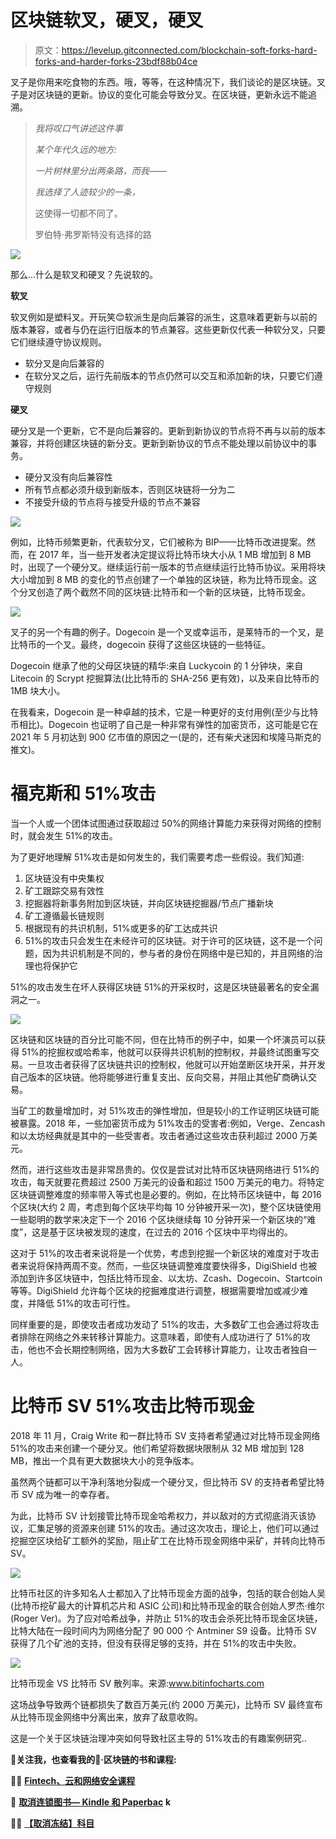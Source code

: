 # 区块链软叉，硬叉，硬叉

> 原文：<https://levelup.gitconnected.com/blockchain-soft-forks-hard-forks-and-harder-forks-23bdf88b04ce>

叉子是你用来吃食物的东西。哦，等等，在这种情况下，我们谈论的是区块链。叉子是对区块链的更新。协议的变化可能会导致分叉。在区块链，更新永远不能追溯。

> *我将叹口气讲述这件事*
> 
> *某个年代久远的地方:*
> 
> *一片树林里分出两条路，而我——*
> 
> *我选择了人迹较少的一条，*
> 
> 这使得一切都不同了。
> 
> 罗伯特·弗罗斯特没有选择的路

![](img/743ea0358833118949df6fe3ba04fe15.png)

那么…什么是软叉和硬叉？先说软的。

**软叉**

软叉例如是塑料叉。开玩笑😊软派生是向后兼容的派生，这意味着更新与以前的版本兼容，或者与仍在运行旧版本的节点兼容。这些更新仅代表一种软分叉，只要它们继续遵守协议规则。

*   软分叉是向后兼容的
*   在软分叉之后，运行先前版本的节点仍然可以交互和添加新的块，只要它们遵守规则

**硬叉**

硬分叉是一个更新，它不是向后兼容的。更新到新协议的节点将不再与以前的版本兼容，并将创建区块链的新分支。更新到新协议的节点不能处理以前协议中的事务。

*   硬分叉没有向后兼容性
*   所有节点都必须升级到新版本，否则区块链将一分为二
*   不接受升级的节点将与接受升级的节点不兼容

![](img/370282021c45348d5bdd1ae3c50c4cba.png)

例如，比特币频繁更新，代表软分叉，它们被称为 BIP——比特币改进提案。然而，在 2017 年，当一些开发者决定提议将比特币块大小从 1 MB 增加到 8 MB 时，出现了一个硬分叉。继续运行前一版本的节点继续运行比特币协议。采用将块大小增加到 8 MB 的变化的节点创建了一个单独的区块链，称为比特币现金。这个分叉创造了两个截然不同的区块链:比特币和一个新的区块链，比特币现金。

![](img/7b74f3a867123ec887757a20aa6f89f0.png)

叉子的另一个有趣的例子。Dogecoin 是一个叉或幸运币，是莱特币的一个叉，是比特币的一个叉。最终，dogecoin 获得了这些区块链的一些特征。

Dogecoin 继承了他的父母区块链的精华:来自 Luckycoin 的 1 分钟块，来自 Litecoin 的 Scrypt 挖掘算法(比比特币的 SHA-256 更有效)，以及来自比特币的 1MB 块大小。

在我看来，Dogecoin 是一种卓越的技术，它是一种更好的支付用例(至少与比特币相比)。Dogecoin 也证明了自己是一种非常有弹性的加密货币，这可能是它在 2021 年 5 月初达到 900 亿市值的原因之一(是的，还有柴犬迷因和埃隆马斯克的推文)。

# 福克斯和 51%攻击

当一个人或一个团体试图通过获取超过 50%的网络计算能力来获得对网络的控制时，就会发生 51%的攻击。

为了更好地理解 51%攻击是如何发生的，我们需要考虑一些假设。我们知道:

1.  区块链没有中央集权
2.  矿工跟踪交易有效性
3.  挖掘器将新事务附加到区块链，并向区块链挖掘器/节点广播新块
4.  矿工遵循最长链规则
5.  根据现有的共识机制，51%或更多的矿工达成共识
6.  51%的攻击只会发生在未经许可的区块链。对于许可的区块链，这不是一个问题，因为共识机制是不同的，参与者的身份在网络中是已知的，并且网络的治理也将保护它

51%的攻击发生在坏人获得区块链 51%的开采权时，这是区块链最著名的安全漏洞之一。

![](img/cf8b73209e91bab0ede276e179946427.png)

区块链和区块链的百分比可能不同，但在比特币的例子中，如果一个坏演员可以获得 51%的挖掘权或哈希率，他就可以获得共识机制的控制权，并最终试图重写交易。一旦攻击者获得了区块链共识的控制权，他就可以开始垄断区块开采，并开发自己版本的区块链。他将能够进行重复支出、反向交易，并阻止其他矿商确认交易。

当矿工的数量增加时，对 51%攻击的弹性增加，但是较小的工作证明区块链可能被暴露。2018 年，一些加密货币成为 51%攻击的受害者:例如，Verge、Zencash 和以太坊经典就是其中的一些受害者。攻击者通过这些攻击获利超过 2000 万美元。

然而，进行这些攻击是非常昂贵的。仅仅是尝试对比特币区块链网络进行 51%的攻击，每天就要花费超过 2500 万美元的设备和超过 1500 万美元的电力。将特定区块链调整难度的频率带入等式也是必要的。例如，在比特币区块链中，每 2016 个区块(大约 2 周，考虑到每个区块平均每 10 分钟被开采一次)，整个区块链使用一些聪明的数学来决定下一个 2016 个区块继续每 10 分钟开采一个新区块的“难度”，这是基于区块被发现的速度，在过去的 2016 个区块中平均得出的。

这对于 51%的攻击者来说将是一个优势，考虑到挖掘一个新区块的难度对于攻击者来说将保持两周不变。然而，一些区块链调整难度要快得多，DigiShield 也被添加到许多区块链中，包括比特币现金、以太坊、Zcash、Dogecoin、Startcoin 等等。DigiShield 允许每个区块的挖掘难度进行调整，根据需要增加或减少难度，并降低 51%的攻击可行性。

同样重要的是，即使攻击者成功发动了 51%的攻击，大多数矿工也会通过将攻击者排除在网络之外来转移计算能力。这意味着，即使有人成功进行了 51%的攻击，他也不会长期控制网络，因为大多数矿工会转移计算能力，让攻击者独自一人。

# 比特币 SV 51%攻击比特币现金

2018 年 11 月，Craig Write 和一群比特币 SV 支持者希望通过对比特币现金网络 51%的攻击来创建一个硬分叉。他们希望将数据块限制从 32 MB 增加到 128 MB，推出一个具有更大数据块大小的竞争版本。

虽然两个链都可以干净利落地分裂成一个硬分叉，但比特币 SV 的支持者希望比特币 SV 成为唯一的幸存者。

为此，比特币 SV 计划接管比特币现金哈希权力，并以敌对的方式彻底消灭该协议，汇集足够的资源来创建 51%的攻击。通过这次攻击，理论上，他们可以通过挖掘空区块给矿工额外的奖励，阻止矿工在比特币现金网络中采矿，并转向比特币 SV。

![](img/97ebd42d6bc646e5a256604b0167eb3c.png)

比特币社区的许多知名人士都加入了比特币现金方面的战争，包括的联合创始人吴(比特币挖矿最大的计算机芯片和 ASIC 公司)和比特币现金的联合创始人罗杰·维尔(Roger Ver)。为了应对哈希战争，并防止 51%的攻击会杀死比特币现金区块链，比特大陆在一段时间内为网络分配了 90 000 个 Antminer S9 设备。比特币 SV 获得了几个矿池的支持，但没有获得足够的支持，并在 51%的攻击中失败。

![](img/a6ee5d8dfc40f965775d09b20e4e6faf.png)

比特币现金 VS 比特币 SV 散列率。来源:www.bitinfocharts.com

这场战争导致两个链都损失了数百万美元(约 2000 万美元)，比特币 SV 最终宣布从比特币现金网络中分离出来，放弃了敌意收购。

这是一个关于区块链治理冲突如何导致社区主导的 51%攻击的有趣案例研究..

**🚀关注我，也查看我的🧱·区块链的书和课程:**

**👨‍🎓** [**Fintech、云和网络安全课程**](https://www.udemy.com/course/fintech-technologies-cloud-and-cybersecurity/?referralCode=F1D4EA005A2881735A36)

**📖** [**取消连锁图书— Kindle 和 Paperbac**](https://www.amazon.com/dp/B091CYTX37/ref=sr_1_1?dchild=1&keywords=unblockchain&qid=1617186443&s=digital-text&sr=1-1) **k**

**👨‍🎓** [**【取消冻结】科目**](https://www.udemy.com/course/blockchain-deep-dive-from-bitcoin-to-ethereum-to-crypto/?referralCode=B8463EE382E6D313304B)